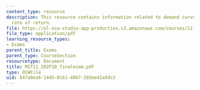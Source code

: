 ```yaml
---
content_type: resource
description: This resource contains information related to demand curve and internal
  rate of return.
file: https://ol-ocw-studio-app-production.s3.amazonaws.com/courses/11-202-planning-economics-fall-2010/647a0ea614450cb14067203ee42a5dc3_MIT11_202F10_finalexam.pdf
file_type: application/pdf
learning_resource_types:
- Exams
parent_title: Exams
parent_type: CourseSection
resourcetype: Document
title: MIT11_202F10_finalexam.pdf
type: OCWFile
uid: 647a0ea6-1445-0cb1-4067-203ee42a5dc3
---
```

